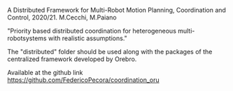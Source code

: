 A Distributed Framework for Multi-Robot Motion Planning, Coordination and Control, 2020/21. M.Cecchi, M.Paiano

"Priority  based  distributed  coordination  for  heterogeneous  multi-robotsystems  with  realistic  assumptions."

The "distributed" folder should be used along with the packages of the centralized framework developed by Orebro.

Available at the github link 
https://github.com/FedericoPecora/coordination_oru
